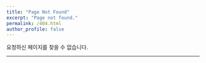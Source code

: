 ```yaml
---
title: "Page Not Found"
excerpt: "Page not found."
permalink: /404.html
author_profile: false
---
```


요청하신 페이지를 찾을 수 없습니다.
***
<script>
   var GOOG_FIXURL_LANG = 'en';
   var GOOG_FIXURL_SITE = 'https://jinwoongseok.github.io'
</script>
<script src="https://linkhelp.clients.google.com/tbproxy/lh/wm/fixurl.js">
</script>


